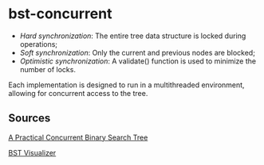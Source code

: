 # bst-concurrent

- *Hard synchronization*: The entire tree data structure is locked during operations;
- *Soft synchronization*: Only the current and previous nodes are blocked;
- *Optimistic synchronization*: A validate() function is used to minimize the number of locks.

Each implementation is designed to run in a multithreaded environment, allowing for concurrent access to the tree.

## Sources
[A Practical Concurrent Binary Search Tree](https://stanford-ppl.github.io/website/papers/ppopp207-bronson.pdf)

[BST Visualizer](https://github.com/spbu-coding-2022/trees-7)